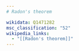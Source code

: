 ```yaml
---
# Radon's theorem

wikidata: Q1471282
msc_classification: "52"
wikipedia_links:
  - "[[Radon's theorem]]"
---
```

